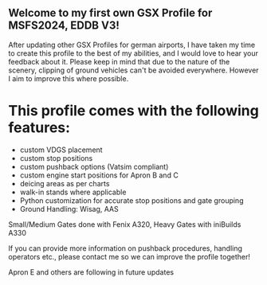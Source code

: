 <!--- Licensed Under: CC BY-NC-ND 4.0 --->

## Welcome to my first own GSX Profile for MSFS2024, EDDB V3!
After updating other GSX Profiles for german airports, I have taken my time to create this profile to the best of my abilities, and I would love to hear your feedback about it.
Please keep in mind that due to the nature of the scenery, clipping of ground vehicles can't be avoided everywhere. However I aim to improve this where possible.

# This profile comes with the following features:
 
- custom VDGS placement
- custom stop positions
- custom pushback options (Vatsim compliant)
- custom engine start positions for Apron B and C
- deicing areas as per charts
- walk-in stands where applicable
- Python customization for accurate stop positions and gate grouping
- Ground Handling: Wisag, AAS
 
Small/Medium Gates done with Fenix A320, Heavy Gates with iniBuilds A330

If you can provide more information on pushback procedures, handling operators etc., please contact me so we can improve the profile together!

Apron E and others are following in future updates
